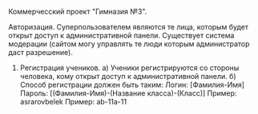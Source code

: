 Коммерчесский проект "Гимназия №3".

Авторизация.
Суперпользователем являются те лица, которым будет открыт доступ к административной панели. Существует система модерации (сайтом могу управлять те люди которым администратор даст разрешение).

  1) Регистрация учеников.
    а) Ученики регистрируются со стороны человека, кому открыт доступ к административной панели.
    б) Способ регистрации должен быть таким: 
        Логин: [Фамилия-Имя]
        Пароль: [(Фамилия-Имя)-(Название класса)-(Класс)]
        Пример: asrarovbelek
        Пример: ab-11a-11

